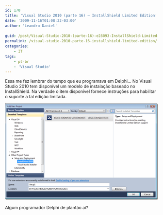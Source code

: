```yaml
---
id: 170
title: 'Visual Studio 2010 (parte 16) – InstallShield Limited Edition'
date: '2009-11-16T01:08:32-03:00'
author: 'Leandro Daniel'

guid: /post/Visual-Studio-2010-(parte-16)-e28093-InstallShield-Limited-Edition.aspx
permalink: /visual-studio-2010-parte-16-installshield-limited-edition/
categories:
    - IT
tags:
    - pt-br
    - 'Visual Studio'
---
```


Essa me fez lembrar do tempo que eu programava em Delphi… No Visual Studio 2010 tem disponível um modelo de instalação baseado no InstallShield. Na verdade o item disponível fornece instruções para habilitar o suporte a tal edição limitada.

![VS2010InstallShield](/assets/pics/WindowsLiveWriter/VisualStudio2010parte16InstallShieldLimi/4CBE1ECE/VS2010InstallShield.gif "VS2010InstallShield")

Algum programador Delphi de plantão aí?

